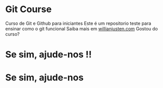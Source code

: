 # Git Course
Curso de Git e Github para iniciantes
Este é um repositorio teste para ensinar como o git funcional
Saiba mais em [willianjusten.com](http://willinjusten.com.br)
Gostou do curso?
# Se sim, ajude-nos !!
# Se sim, ajude-nos
